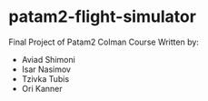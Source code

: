 # patam2-flight-simulator

Final Project of Patam2 Colman Course
Written by:
* Aviad Shimoni
* Isar Nasimov
* Tzivka Tubis
* Ori Kanner

